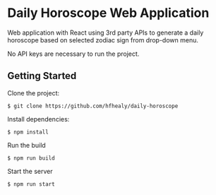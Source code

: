 # Daily Horoscope Web Application

Web application with React using 3rd party APIs to generate a daily horoscope based on selected zodiac sign from drop-down menu.

No API keys are necessary to run the project. 

## Getting Started

Clone the project:
```
$ git clone https://github.com/hfhealy/daily-horoscope
```
Install dependencies:
```
$ npm install
```

Run the build
```
$ npm run build
```

Start the server
```
$ npm run start
```


